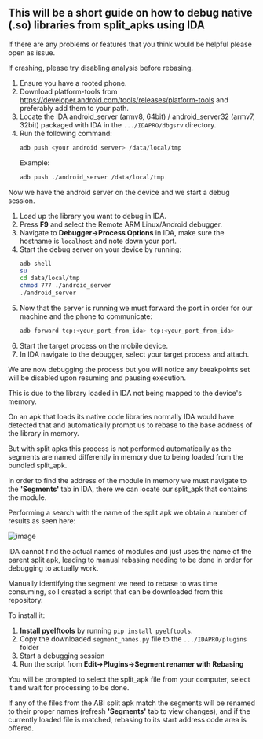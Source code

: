 ## This will be a short guide on how to debug native (.so) libraries from split_apks using IDA

If there are any problems or features that you think would be helpful please open as issue.

If crashing, please try disabling analysis before rebasing.

1. Ensure you have a rooted phone.
2. Download platform-tools from https://developer.android.com/tools/releases/platform-tools and preferably add them to your path.
3. Locate the IDA android_server (armv8, 64bit) / android_server32 (armv7, 32bit) packaged with IDA in the `.../IDAPRO/dbgsrv` directory.
4. Run the following command:
   ```bash
   adb push <your android server> /data/local/tmp
   ```
   Example:
   ```bash
   adb push ./android_server /data/local/tmp
   ```

Now we have the android server on the device and we start a debug session.

1. Load up the library you want to debug in IDA.
2. Press **F9** and select the Remote ARM Linux/Android debugger.
3. Navigate to **Debugger->Process Options** in IDA, make sure the hostname is `localhost` and note down your port.
4. Start the debug server on your device by running:
   ```bash
   adb shell
   su
   cd data/local/tmp
   chmod 777 ./android_server
   ./android_server
   ```
5. Now that the server is running we must forward the port in order for our machine and the phone to communicate:
   ```bash
   adb forward tcp:<your_port_from_ida> tcp:<your_port_from_ida>
   ```
6. Start the target process on the mobile device.
7. In IDA navigate to the debugger, select your target process and attach.

We are now debugging the process but you will notice any breakpoints set will be disabled upon resuming and pausing execution.

This is due to the library loaded in IDA not being mapped to the device's memory.

On an apk that loads its native code libraries normally IDA would have detected that and automatically prompt us to rebase to the base address of the library in memory.

But with split apks this process is not performed automatically as the segments are named differently in memory due to being loaded from the bundled split_apk.

In order to find the address of the module in memory we must navigate to the **'Segments'** tab in IDA, there we can locate our split_apk that contains the module.

Performing a search with the name of the split apk we obtain a number of results as seen here:

![image](https://github.com/user-attachments/assets/e687fbd0-42ae-44f7-b6cc-a2daf5690c86)

IDA cannot find the actual names of modules and just uses the name of the parent split apk, leading to manual rebasing needing to be done in order for debugging to actually work.

Manually identifying the segment we need to rebase to was time consuming, so I created a script that can be downloaded from this repository.

To install it:
1. <b>Install pyelftools</b> by running `pip install pyelftools`.
2. Copy the downloaded `segment_names.py` file to the `.../IDAPRO/plugins` folder
3. Start a debugging session
4. Run the script from **Edit->Plugins->Segment renamer with Rebasing**

You will be prompted to select the split_apk file from your computer, select it and wait for processing to be done.

If any of the files from the ABI split apk match the segments will be renamed to their proper names (refresh **'Segments'** tab to view changes), and if the currently loaded file is matched, rebasing to its start address code area is offered.
